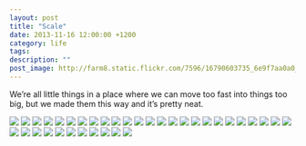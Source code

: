 ```yaml
---
layout: post
title: "Scale"
date: 2013-11-16 12:00:00 +1200
category: life
tags: 
description: ""
post_image: http://farm8.static.flickr.com/7596/16790603735_6e9f7aa0a0_o.jpg
---
```

We’re all little things in a place where we can move too fast into
things too big, but we made them this way and it’s pretty neat.

[![](http://farm8.static.flickr.com/7455/10876595875_89e5f7689b_c.jpg)](http://farm8.static.flickr.com/7455/10876595875_94c73712f4_o.jpg)
[![](http://farm8.static.flickr.com/7300/10876626506_d3db0256e8_c.jpg)](http://farm8.static.flickr.com/7300/10876626506_bb162565d0_o.jpg)
[![](http://farm3.static.flickr.com/2866/10876593565_fda01cce0d_c.jpg)](http://farm3.static.flickr.com/2866/10876593565_8567e03ec9_o.jpg)
[![](http://farm4.static.flickr.com/3787/10876592655_132e2c4668_c.jpg)](http://farm4.static.flickr.com/3787/10876592655_972ff8cf4d_o.jpg)
[![](http://farm6.static.flickr.com/5493/10876623226_675c61b5b4_c.jpg)](http://farm6.static.flickr.com/5493/10876623226_a7a53a1b71_o.jpg)
[![](http://farm4.static.flickr.com/3727/10876590055_d195b7f1e7_c.jpg)](http://farm4.static.flickr.com/3727/10876590055_02b75a8f34_o.jpg)
[![](http://farm4.static.flickr.com/3756/10876620936_bf22bd6f30_c.jpg)](http://farm4.static.flickr.com/3756/10876620936_d83a16b0ce_o.jpg)
[![](http://farm4.static.flickr.com/3814/10876587945_d94f9fb33b_c.jpg)](http://farm4.static.flickr.com/3814/10876587945_500db41d94_o.jpg)
[![](http://farm6.static.flickr.com/5539/10876722964_01dbd9309d_c.jpg)](http://farm6.static.flickr.com/5539/10876722964_d83dd9ae92_o.jpg)
[![](http://farm4.static.flickr.com/3810/10876584995_d409ea71d2_c.jpg)](http://farm4.static.flickr.com/3810/10876584995_7eae615b77_o.jpg)
[![](http://farm3.static.flickr.com/2876/10876615636_c718de4c5f_c.jpg)](http://farm3.static.flickr.com/2876/10876615636_b7e0a1cbfd_o.jpg)
[![](http://farm8.static.flickr.com/7426/10876719164_c5c0364287_c.jpg)](http://farm8.static.flickr.com/7426/10876719164_ce317358e7_o.jpg)
[![](http://farm6.static.flickr.com/5498/10876581155_3fc561201c_c.jpg)](http://farm6.static.flickr.com/5498/10876581155_8b4dcacac8_o.jpg)
[![](http://farm4.static.flickr.com/3813/10876579745_69d8aee46d_c.jpg)](http://farm4.static.flickr.com/3813/10876579745_267fff1828_o.jpg)
[![](http://farm8.static.flickr.com/7363/10876882363_d89f665916_c.jpg)](http://farm8.static.flickr.com/7363/10876882363_7a49bf1066_o.jpg)
[![](http://farm8.static.flickr.com/7429/10876881253_0d93608ab0_c.jpg)](http://farm8.static.flickr.com/7429/10876881253_fa6d30ef16_o.jpg)
[![](http://farm8.static.flickr.com/7398/10876879403_191e09c2d6_c.jpg)](http://farm8.static.flickr.com/7398/10876879403_2377331880_o.jpg)
[![](http://farm6.static.flickr.com/5550/10876606776_01c09d2a20_c.jpg)](http://farm6.static.flickr.com/5550/10876606776_55baf06579_o.jpg)
[![](http://farm4.static.flickr.com/3703/10876605386_e10b949552_c.jpg)](http://farm4.static.flickr.com/3703/10876605386_7e819a86a6_o.jpg)
[![](http://farm6.static.flickr.com/5513/10876636336_34baf6dc41_c.jpg)](http://farm6.static.flickr.com/5513/10876636336_fb19f2eea3_o.jpg)
[![](http://farm6.static.flickr.com/5501/10876602186_c18794770f_c.jpg)](http://farm6.static.flickr.com/5501/10876602186_0257204225_o.jpg)
[![](http://farm8.static.flickr.com/7409/10876872803_f5d7785d67_c.jpg)](http://farm8.static.flickr.com/7409/10876872803_c7b9c266b6_o.jpg)
[![](http://farm3.static.flickr.com/2885/10876871193_1b90285ed5_c.jpg)](http://farm3.static.flickr.com/2885/10876871193_33a6467752_o.jpg)
[![](http://farm6.static.flickr.com/5512/10876703404_6b28461f76_c.jpg)](http://farm6.static.flickr.com/5512/10876703404_2f12a65406_o.jpg)
[![](http://farm4.static.flickr.com/3802/10876565715_cfaf1fb7c8_c.jpg)](http://farm4.static.flickr.com/3802/10876565715_24f2bd9cc7_o.jpg)
[![](http://farm4.static.flickr.com/3801/10876596436_fa44510284_c.jpg)](http://farm4.static.flickr.com/3801/10876596436_d9cefbc19e_o.jpg)
[![](http://farm4.static.flickr.com/3786/10876699674_8081a2c7ab_c.jpg)](http://farm4.static.flickr.com/3786/10876699674_61257d0204_o.jpg)
[![](http://farm3.static.flickr.com/2823/10876562605_a1332ca32e_c.jpg)](http://farm3.static.flickr.com/2823/10876562605_958cbfe3e9_o.jpg)
[![](http://farm4.static.flickr.com/3675/10876561155_5eca349fb8_c.jpg)](http://farm4.static.flickr.com/3675/10876561155_dfff2150c8_o.jpg)
[![](http://farm6.static.flickr.com/5546/10876696674_3887f072ef_c.jpg)](http://farm6.static.flickr.com/5546/10876696674_29b767e81a_o.jpg)
[![](http://farm8.static.flickr.com/7440/10876695274_f1be70631b_c.jpg)](http://farm8.static.flickr.com/7440/10876695274_c7c88b70e6_o.jpg)
[![](http://farm6.static.flickr.com/5511/10876589696_50ecf552b4_c.jpg)](http://farm6.static.flickr.com/5511/10876589696_1463d9db81_o.jpg)
[![](http://farm6.static.flickr.com/5529/10876588116_5f735f6ab2_c.jpg)](http://farm6.static.flickr.com/5529/10876588116_ceaa0e8ed3_o.jpg)
[![](http://farm4.static.flickr.com/3725/10876555175_50a98c5c90_c.jpg)](http://farm4.static.flickr.com/3725/10876555175_9e3882ff6d_o.jpg)
[![](http://farm6.static.flickr.com/5539/10876691934_81c1b6b6db_c.jpg)](http://farm6.static.flickr.com/5539/10876691934_d104a8b8a8_o.jpg)
[![](http://farm3.static.flickr.com/2834/10876597285_67c24b35ca_c.jpg)](http://farm3.static.flickr.com/2834/10876597285_3a28e15739_o.jpg)
